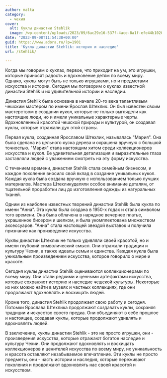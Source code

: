```yaml
---
author: malta
category:
  - чехия
cover:
  alt: Куклы династии Stehlik
  image: /wp-content/uploads/2023/09/6ac29e16-537f-4ace-8a1f-efe44b1020e5.png
date: "2023-09-08T11:54:38+00:00"
guid: https://www.adora.ru/?p=1901
title: 'Куклы династии Stehlik: история и наследие'
url: /stehlik/

---
```

Когда мы говорим о куклах, первое, что приходит на ум, это игрушки, которые приносят радость и вдохновение детям по всему миру. Однако, куклы могут быть не только игрушками, но и предметами искусства и истории. Сегодня мы поговорим о куклах известной династии Stehlik и их удивительной истории и наследии.

Династия Stehlik была основана в начале 20-го века талантливым чешским мастером по имени Ярослав Штехлик. Он был известен своим мастерством в создании кукол, которые не только выглядели как настоящие люди, но и имели уникальные характерные черты. Вдохновленный красотой чешской природы и культурой, он создавал куклы, которые отражали дух этой страны.

Первая кукла, созданная Ярославом Штехлик, называлась "Мария". Она была сделана из цельного куска дерева и окрашена вручную с большой точностью. "Мария" стала настоящим хитом среди коллекционеров искусства и кукол. Ее удивительная детализация и выразительные глаза заставляли людей с уважением смотреть на эту форму искусства.

С течением времени, династия Stehlik стала семейным бизнесом, и каждое поколение вносило свой вклад в создание уникальных кукол. Каждая кукла была создана вручную с использованием только лучших материалов. Мастера Штехликуделяли особое внимание деталям, от тщательной проработки лиц до изготовления одежды из натуральных тканей.

Одним из наиболее известных творений династии Stehlik была кукла по имени "Анна". Эта кукла была создана в 1950-х годах и стала символом того времени. Она была облачена в нарядное вечернее платье, украшенное бисером и шелком, и была укомплектована множеством аксессуаров. "Анна" стала настоящей звездой выставок и получила признание как произведение искусства.

Куклы династии Штехлик не только удивляли своей красотой, но и имели глубокий символический смысл. Они отражали традиции и культуру Чехии, а также идеалы семьи и единства. Каждая кукла была уникальным произведением искусства, которое говорило о мире и красоте.

Сегодня куклы династии Stehlik оцениваются коллекционерами по всему миру. Они стали редкими и ценными артефактами искусства, которые сохраняют историю и наследие чешской культуры. Некоторые из них можно найти в музеях и частных коллекциях, где они продолжают вдохновлять и восхищать людей.

Кроме того, династия Stehlik продолжает свою работу и сегодня. Потомки Ярослава Штехлика продолжают создавать куклы, сохраняя традиции и искусство своего предка. Они объединяют в себе прошлое и настоящее, создавая куклы, которые продолжают удивлять и вдохновлять людей.

В заключение, куклы династии Stehlik - это не просто игрушки, они - произведения искусства, которые отражают богатое наследие и культуру Чехии. Они продолжают вдохновлять и восхищать коллекционеров и ценителей искусства по всему миру, их уникальность и красота оставляют незабываемое впечатление. Эти куклы не просто предметы, они - часть истории и наследия, которые переживают поколения и продолжают вдохновлять нас своей красотой и искусством.
